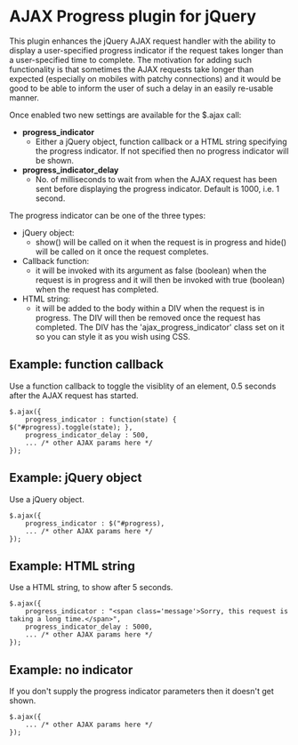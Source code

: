 # AJAX Progress plugin for jQuery #

This plugin enhances the jQuery AJAX request handler with the ability to display a user-specified progress indicator if the request takes longer
than a user-specified time to complete. The motivation for adding such functionality is that sometimes the AJAX requests take longer than
expected (especially on mobiles with patchy connections) and it would be good to be able to inform the user of such a delay in an
easily re-usable manner.


Once enabled two new settings are available for the $.ajax call:

 * **progress_indicator**
   * Either a jQuery object, function callback or a HTML string specifying the progress indicator. If not specified then no progress indicator will be shown.
 * **progress_indicator_delay**
   * No. of milliseconds to wait from when the AJAX request has been sent before displaying the progress indicator. Default is 1000, i.e. 1 second.

The progress indicator can be one of the three types:

 * jQuery object:
   * show() will be called on it when the request is in progress and hide() will be called on it once the request completes.
 * Callback function:
   * it will be invoked with its argument as false (boolean) when the request is in progress and it will then be invoked with true (boolean) when the request has completed.
 * HTML string:
   * it will be added to the body within a DIV when the request is in progress. The DIV will then be removed once the request has completed. The DIV has the 'ajax_progress_indicator' class set on it so you can style it as you wish using CSS.

## Example: function callback ##

Use a function callback to toggle the visiblity of an element, 0.5 seconds after the AJAX request has started.

    $.ajax({
        progress_indicator : function(state) { $("#progress).toggle(state); },
        progress_indicator_delay : 500,
        ... /* other AJAX params here */
    });

## Example: jQuery object  ##

Use a jQuery object.

    $.ajax({
        progress_indicator : $("#progress),
        ... /* other AJAX params here */
    });

## Example: HTML string ##

Use a HTML string, to show after 5 seconds.

    $.ajax({
        progress_indicator : "<span class='message'>Sorry, this request is taking a long time.</span>",
        progress_indicator_delay : 5000,
        ... /* other AJAX params here */
    });


## Example: no indicator ##

If you don't supply the progress indicator parameters then it doesn't get shown.

    $.ajax({
        ... /* other AJAX params here */
    });
